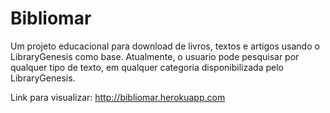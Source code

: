 # Bibliomar
Um projeto educacional para download de livros, textos e artigos usando o LibraryGenesis como base.
Atualmente, o usuario pode pesquisar por qualquer tipo de texto, em qualquer categoria disponibilizada pelo LibraryGenesis.

Link para visualizar:
http://bibliomar.herokuapp.com
